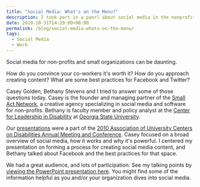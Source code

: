 ```yaml
---
title: "Social Media: What's on the Menu?"
description: I took part in a panrl about social media in the nonprofit space.
date: 2010-10-31T14:29:09+00:00
permalink: /blog/social-media-whats-on-the-menu/
tags:
  - Social Media
  - Work
---
```


Social media for non-profits and small organizations can be daunting.

How do you convince your co-workers it's worth it? How do you approach creating content? What are some best practices for Facebook and Twitter?

Casey Golden, Bethany Stevens and I tried to answer some of those questions today. Casey is the founder and managing partner of the [Small Act Network](http://www.smallact.com/), a creative agency specializing in social media and software for non-profits. Bethany is faculty member and policy analyst at the [Center for Leadership in Disability](http://chhs.gsu.edu/cld/) at [Georgia State University](http://www.gsu.edu/).

Our [presentations](http://www.aucd.org/conference/detail/session_event.cfm?session_event_id=151&showday=0) were a part of the [2010 Association of University Centers on Disabilities Annual Meeting and Conference](http://www.aucd.org/conference/index.cfm/home2010). Casey focused on a broad overview of social media, how it works and why it's powerful. I centered my presentation on forming a process for creating social media content, and Bethany talked about Facebook and the best practices for that space.

We had a great audience, and lots of participation. See my talking points by [viewing the PowerPoint presentation here](/assets/talks/Social-Media-Whats-on-the-Menu.pptx). You might find some of the information helpful as you and/or your organization dives into social media.
